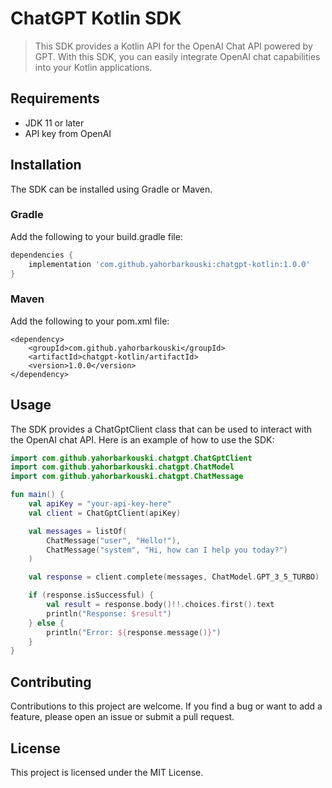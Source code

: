 # ChatGPT Kotlin SDK

> This SDK provides a Kotlin API for the OpenAI Chat API powered by GPT. With this SDK, you can easily integrate OpenAI chat capabilities into your Kotlin applications.

## Requirements

- JDK 11 or later
- API key from OpenAI 

## Installation

The SDK can be installed using Gradle or Maven.

### Gradle
Add the following to your build.gradle file:

```gradle
dependencies {
    implementation 'com.github.yahorbarkouski:chatgpt-kotlin:1.0.0'
}
```

### Maven
Add the following to your pom.xml file:
```maven
<dependency>
    <groupId>com.github.yahorbarkouski</groupId>
    <artifactId>chatgpt-kotlin/artifactId>
    <version>1.0.0</version>
</dependency>
```

## Usage

The SDK provides a ChatGptClient class that can be used to interact with the OpenAI chat API. Here is an example of how to use the SDK:

```kotlin
import com.github.yahorbarkouski.chatgpt.ChatGptClient
import com.github.yahorbarkouski.chatgpt.ChatModel
import com.github.yahorbarkouski.chatgpt.ChatMessage

fun main() {
    val apiKey = "your-api-key-here"
    val client = ChatGptClient(apiKey)

    val messages = listOf(
        ChatMessage("user", "Hello!"),
        ChatMessage("system", "Hi, how can I help you today?")
    )

    val response = client.complete(messages, ChatModel.GPT_3_5_TURBO)

    if (response.isSuccessful) {
        val result = response.body()!!.choices.first().text
        println("Response: $result")
    } else {
        println("Error: ${response.message()}")
    }
}
```

## Contributing

Contributions to this project are welcome. If you find a bug or want to add a feature, please open an issue or submit a pull request.

## License

This project is licensed under the MIT License.